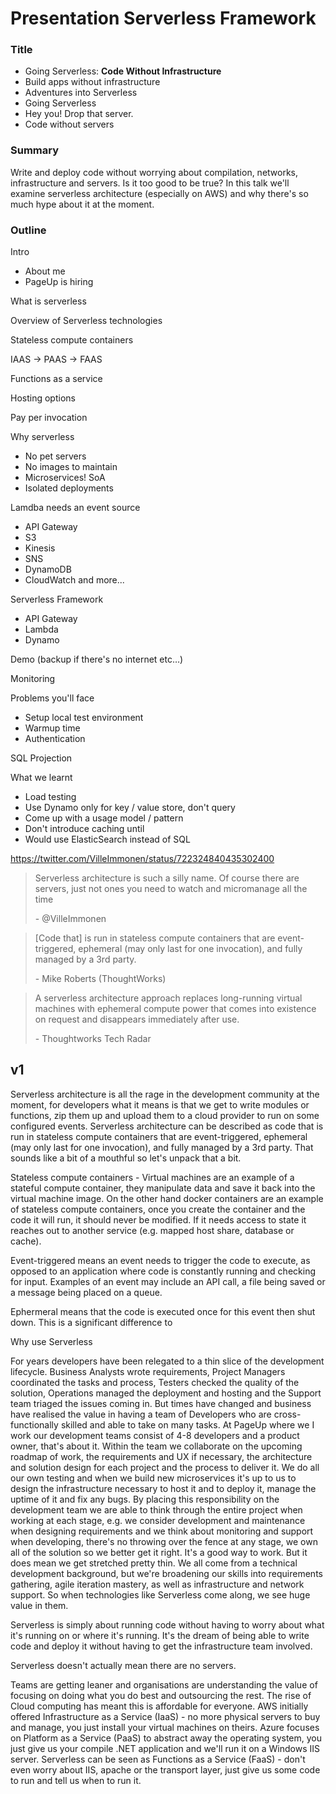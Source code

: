 # Presentation Serverless Framework

### Title

* Going Serverless: **Code Without Infrastructure**
* Build apps without infrastructure
* Adventures into Serverless
* Going Serverless
* Hey you! Drop that server. 
* Code without servers

### Summary

Write and deploy code without worrying about compilation, networks, infrastructure and servers. Is it too good to be true? In this talk we'll examine serverless architecture (especially on AWS) and why there's so much hype about it at the moment.

### Outline

Intro

- About me
- PageUp is hiring

What is serverless

Overview of Serverless technologies

Stateless compute containers

IAAS -> PAAS -> FAAS

Functions as a service

Hosting options

Pay per invocation

Why serverless

* No pet servers
* No images to maintain
* Microservices! SoA
* Isolated deployments

Lamdba needs an event source

* API Gateway
* S3
* Kinesis
* SNS
* DynamoDB
* CloudWatch and more...

Serverless Framework

* API Gateway
* Lambda
* Dynamo

Demo (backup if there's no internet etc…)

Monitoring

Problems you'll face

* Setup local test environment
* Warmup time
* Authentication

SQL Projection

What we learnt

* Load testing
* Use Dynamo only for key / value store, don't query
* Come up with a usage model / pattern
* Don't introduce caching until
* Would use ElasticSearch instead of SQL

https://twitter.com/VilleImmonen/status/722324840435302400

> Serverless architecture is such a silly name. Of course there are servers, just not ones you need to watch and micromanage all the time
>
> \- @VilleImmonen

> [Code that] is run in stateless compute containers that are event-triggered, ephemeral (may only last for one invocation), and fully managed by a 3rd party.
>
> \- Mike Roberts (ThoughtWorks)

> A serverless architecture approach replaces long-running virtual machines with ephemeral compute power that comes into existence on request and disappears immediately after use. 
>
> \- Thoughtworks Tech Radar

## v1

Serverless architecture is all the rage in the development community at the moment, for developers what it means is that we get to write modules or functions, zip them up and upload them to a cloud provider to run on some configured events. Serverless architecture can be described as code that is run in stateless compute containers that are event-triggered, ephemeral (may only last for one invocation), and fully managed by a 3rd party. That sounds like a bit of a mouthful so let's unpack that a bit. 

Stateless compute containers - Virtual machines are an example of a stateful compute container, they manipulate data and save it back into the virtual machine image. On the other hand docker containers are an example of stateless compute containers, once you create the container and the code it will run, it should never be modified. If it needs access to state it reaches out to another service (e.g. mapped host share, database or cache).

Event-triggered means an event needs to trigger the code to execute, as opposed to an application where code is constantly running and checking for input. Examples of an event may include an API call, a file being saved or a message being placed on a queue.

Ephermeral means that the code is executed once for this event then shut down. This is a significant difference to 



Why use Serverless



For years developers have been relegated to a thin slice of the development lifecycle. Business Analysts wrote requirements, Project Managers coordinated the tasks and process, Testers checked the quality of the solution, Operations managed the deployment and hosting and the Support team triaged the issues coming in. But times have changed and business have realised the value in having a team of Developers who are cross-functionally skilled and able to take on many tasks. At PageUp where we I work our development teams consist of 4-8 developers and a product owner, that's about it. Within the team we collaborate on the upcoming roadmap of work, the requirements and UX if necessary, the architecture and solution design for each project and the process to deliver it. We do all our own testing and when we build new microservices it's up to us to design the infrastructure necessary to host it and to deploy it, manage the uptime of it and fix any bugs. By placing this responsibility on the development team we are able to think through the entire project when working at each stage, e.g. we consider development and maintenance when designing requirements and we think about monitoring and support when developing, there's no throwing over the fence at any stage, we own all of the solution so we better get it right. It's a good way to work. But it does mean we get stretched pretty thin. We all come from a technical development background, but we're broadening our skills into requirements gathering, agile iteration mastery, as well as infrastructure and network support. So when technologies like Serverless come along, we see huge value in them. 

Serverless is simply about running code without having to worry about what it's running on or where it's running. It's the dream of being able to write code and deploy it without having to get the infrastructure team involved. 

Serverless doesn't actually mean there are no servers.

Teams are getting leaner and organisations are understanding the value of focusing on doing what you do best and outsourcing the rest. The rise of Cloud computing has meant this is affordable for everyone. AWS initially offered Infrastructure as a Service (IaaS) - no more physical servers to buy and manage, you just install your virtual machines on theirs. Azure focuses on Platform as a Service (PaaS) to abstract away the operating system, you just give us your compile .NET application and we'll run it on a Windows IIS server. Serverless can be seen as Functions as a Service (FaaS) - don't even worry about IIS, apache or the transport layer, just give us some code to run and tell us when to run it. 